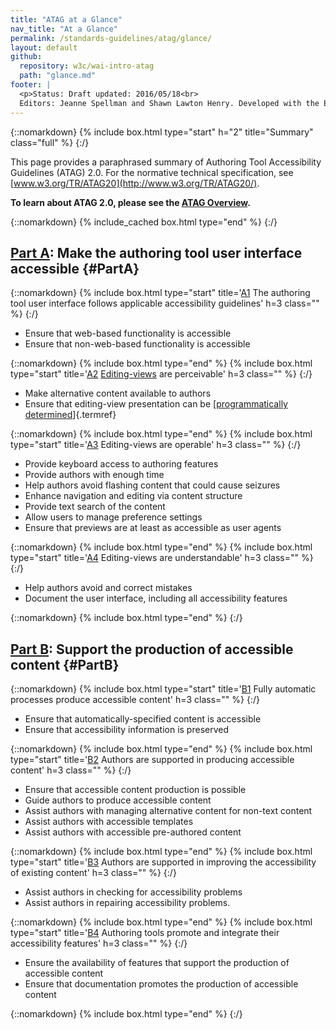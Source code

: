 ```yaml
---
title: "ATAG at a Glance"
nav_title: "At a Glance"
permalink: /standards-guidelines/atag/glance/
layout: default
github:
  repository: w3c/wai-intro-atag
  path: "glance.md"
footer: |
  <p>Status: Draft updated: 2016/05/18<br>
  Editors: Jeanne Spellman and Shawn Lawton Henry. Developed with the Education and Outreach Working Group (EOWG) and Authoring Tool Accessibility Guidelines Working Group (ATAG WG).</p>
---
```


{::nomarkdown}
{% include box.html type="start" h="2" title="Summary" class="full" %}
{:/}

This page provides a paraphrased summary of Authoring Tool Accessibility
Guidelines (ATAG) 2.0. For the normative technical specification, see
[www.w3.org/TR/ATAG20](http://www.w3.org/TR/ATAG20/).

**To learn about ATAG 2.0, please see the [ATAG
Overview](http://www.w3.org/WAI/intro/atag.php).**

{::nomarkdown}
{% include_cached box.html type="end" %}
{:/}




## [Part A](http://www.w3.org/TR/ATAG20/#part_a): Make the authoring tool user interface accessible {#PartA}

{::nomarkdown}
{% include box.html type="start" title='<a href="http://www.w3.org/TR/ATAG20/#principle_a1">A1</a> The authoring tool user interface follows applicable accessibility guidelines' h=3 class="" %}
{:/}

-   Ensure that web-based functionality is accessible
-   Ensure that non-web-based functionality is accessible

{::nomarkdown}
{% include box.html type="end" %}
{% include box.html type="start" title='<a href="http://www.w3.org/TR/ATAG20/#principle_a2">A2</a> <a href="http://www.w3.org/TR/ATAG20/#def-Editing-View">Editing-views</a> are perceivable' h=3 class="" %}
{:/}

-   Make alternative content available to authors
-   Ensure that editing-view presentation can be [[programmatically
    determined](http://www.w3.org/TR/ATAG20/#def-Programmatically-Determined)]{.termref}

{::nomarkdown}
{% include box.html type="end" %}
{% include box.html type="start" title='<a href="http://www.w3.org/TR/ATAG20/#principle_a3">A3</a> Editing-views are operable' h=3 class="" %}
{:/}

-   Provide keyboard access to authoring features
-   Provide authors with enough time
-   Help authors avoid flashing content that could cause seizures
-   Enhance navigation and editing via content structure
-   Provide text search of the content
-   Allow users to manage preference settings
-   Ensure that previews are at least as accessible as user agents

{::nomarkdown}
{% include box.html type="end" %}
{% include box.html type="start" title='<a href="http://www.w3.org/TR/ATAG20/#principle_a4">A4</a> Editing-views are understandable' h=3 class="" %}
{:/}

-   Help authors avoid and correct mistakes
-   Document the user interface, including all accessibility features

{::nomarkdown}
{% include box.html type="end" %}
{:/}

## [Part B](http://www.w3.org/TR/ATAG20/#part_b): Support the production of accessible content {#PartB}

{::nomarkdown}
{% include box.html type="start" title='<a href="http://www.w3.org/TR/ATAG20/#principle_b1">B1</a> Fully automatic processes produce accessible content' h=3 class="" %}
{:/}

-   Ensure that automatically-specified content is accessible
-   Ensure that accessibility information is preserved

{::nomarkdown}
{% include box.html type="end" %}
{% include box.html type="start" title='<a href="http://www.w3.org/TR/ATAG20/#principle_b2">B2</a> Authors are supported in producing accessible content' h=3 class="" %}
{:/}

-   Ensure that accessible content production is possible
-   Guide authors to produce accessible content
-   Assist authors with managing alternative content for non-text
    content
-   Assist authors with accessible templates
-   Assist authors with accessible pre-authored content

{::nomarkdown}
{% include box.html type="end" %}
{% include box.html type="start" title='<a href="http://www.w3.org/TR/ATAG20/#principle_b3">B3</a> Authors are supported in improving the accessibility of existing content' h=3 class="" %}
{:/}

-   Assist authors in checking for accessibility problems
-   Assist authors in repairing accessibility problems.

{::nomarkdown}
{% include box.html type="end" %}
{% include box.html type="start" title='<a href="http://www.w3.org/TR/ATAG20/#principle_b4">B4</a> Authoring tools promote and integrate their accessibility features' h=3 class="" %}
{:/}

-   Ensure the availability of features that support the production of
    accessible content
-   Ensure that documentation promotes the production of accessible
    content

{::nomarkdown}
{% include box.html type="end" %}
{:/}
